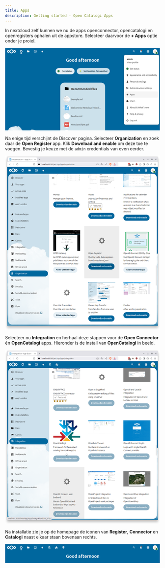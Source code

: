```yaml
---
title: Apps
description: Getting started - Open Catalogi Apps
---
```


In nextcloud zelf kunnen we nu de apps openconnector, opencatalogi en openregisters ophalen uit de appstore. Selecteer daarvoor de **+ Apps** optie onder je proiel.

![Homepage Nextcloud](../../../static/img/OpenCatalogi/OC_apps.png)

Na enige tijd verschijnt de Discover pagina. Selecteer **Organization** en zoek daar de **Open Register** app. Klik **Download and enable** om deze toe te voegen.
Bevestig je keuze met de `admin` credentials van even eerder.

![Homepage Nextcloud](../../../static/img/OpenCatalogi/OC_openregister.png)

Selecteer nu **Integration** en herhaal deze stappen voor de **Open Connector** én **OpenCatalogi** apps. Hieronder is de install van **OpenCatalogi** in beeld.

![Homepage Nextcloud](../../../static/img/OpenCatalogi/OC_OpenCatalogi.png)

Na installatie zie je op de homepage de iconen van **Register**, **Connector** en **Catalogi** naast elkaar staan bovenaan rechts.

![Homepage Nextcloud](../../../static/img/OpenCatalogi/OC_appsinstalled.png)
